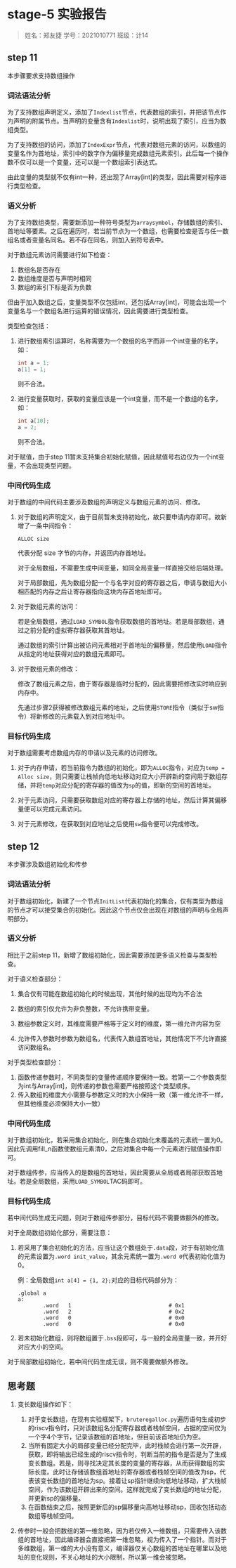 # stage-5 实验报告

> 姓名：郑友捷		学号：2021010771		班级：计14

## step 11

本步骤要求支持数组操作

### 词法语法分析

为了支持数组声明定义，添加了`Indexlist`节点，代表数组的索引，并把该节点作为声明的附属节点。当声明的变量含有`Indexlist`时，说明出现了索引，应当为数组类型。

为了支持数组的访问，添加了`IndexExpr`节点，代表对数组元素的访问，以数组的变量名作为首地址，索引中的数字作为偏移量完成数组元素索引。此后每一个操作数不仅可以是一个变量，还可以是一个数组索引表达式。

由此变量的类型就不仅有int一种，还出现了Array[int]的类型，因此需要对程序进行类型检查。

### 语义分析

为了支持数组类型，需要新添加一种符号类型为`arraysymbol`，存储数组的索引、首地址等要素。之后在遍历时，若当前节点为一个数组，也需要检查是否与任一数组名或者变量名同名。若不存在同名，则加入到符号表中。

对于数组元素访问需要进行如下检查：

1. 数组名是否存在
2. 数组维度是否与声明时相同
3. 数组的索引下标是否为负数

但由于加入数组之后，变量类型不仅包括int，还包括Array[int]，可能会出现一个变量名与一个数组名进行运算的错误情况，因此需要进行类型检查。

类型检查包括：

1. 进行数组索引运算时，名称需要为一个数组的名字而非一个int变量的名字，如：

   ```c
   int a = 1;
   a[1] = 1;
   ```

   则不合法。

2. 进行变量获取时，获取的变量应该是一个int变量，而不是一个数组的名字，如：

   ```c
   int a[10];
   a = 2;
   ```

   则不合法。

对于赋值，由于step 11暂未支持集合初始化赋值，因此赋值号右边仅为一个int变量，不会出现类型问题。



### 中间代码生成

对于数组的中间代码主要涉及数组的声明定义与数组元素的访问、修改。

1. 对于数组的声明定义，由于目前暂未支持初始化，故只要申请内存即可。故新增了一条中间指令：

   ```shell
   ALLOC size
   ```

   代表分配 size 字节的内存，并返回内存首地址。

   对于全局数组，不需要生成中间变量，如同全局变量一样直接交给后端处理。

   对于局部数组，先为数组分配一个与名字对应的寄存器之后，申请与数组大小相匹配的内存之后让寄存器指向这块内存首地址即可。

2. 对于数组元素的访问：

   若是全局数组，通过`LOAD_SYMBOL`指令获取数组的首地址。若是局部数组，通过之前分配的虚拟寄存器获取其首地址。

   通过数组的索引计算出被访问元素相对于首地址的偏移量，然后使用`LOAD`指令从指定的地址获得对应的数组元素即可。

3. 对于数组元素的修改：

   修改了数组元素之后，由于寄存器是临时分配的，因此需要把修改实时响应到内存中。

   先通过步骤2获得被修改数组元素的地址，之后使用`STORE`指令（类似于sw指令）将新修改的元素载入到对应地址中。



### 目标代码生成

对于数组需要考虑数组内存的申请以及元素的访问修改。

1. 对于内存申请，若当前指令为数组的初始化，即为`ALLOC`指令，对应为`temp = Alloc size`，则只需要让栈帧向低地址移动对应大小开辟新的空间用于数组存储，并将`temp`对应分配的寄存器的值改为`sp`的值，即新的空间的首地址。

2. 对于元素访问，只需要获取数组对应的寄存器上存储的地址，然后计算其偏移量便可以完成元素访问。
3. 对于元素修改，在获取到对应地址之后使用`sw`指令便可以完成修改。





## step 12

本步骤涉及数组初始化和传参

### 词法语法分析

对于数组初始化，新建了一个节点`InitList`代表初始化的集合，仅有类型为数组的节点才可以接受集合的初始化。因此这个节点仅会出现在对数组的声明与全局声明部分。

### 语义分析

相比于之前step 11，新增了数组初始化，因此需要添加更多语义检查与类型检查。

对于语义检查部分：

1. 集合仅有可能在数组初始化的时候出现，其他时候的出现均为不合法
2. 数组的索引仅允许为非负整数，不允许携带变量。

3. 数组参数定义时，其维度需要严格等于定义时的维度，第一维允许内容为空

4. 允许传入参数时参数为数组名，代表传入数组首地址，其他情况下不允许直接访问数组名。

   

对于类型检查部分：

1. 函数传递参数时，不同类型的变量传递顺序要保持一致。若第一二个参数类型为int与Array[int]，则传递的参数也需要严格按照这个类型顺序。
2. 传入数组的维度大小需要与参数定义时的大小保持一致（第一维允许不一样，但其他维度必须保持大小一致）



### 中间代码生成

对于数组初始化，若采用集合初始化，则在集合初始化未覆盖的元素统一置为0。因此先调用fill_n函数使数组元素清0，之后对集合中每一个元素进行赋值操作即可。

对于数组传参，应当传入的是数组的首地址，因此需要从全局或者局部获取首地址。若是全局数组，采用`LOAD_SYMBOL`TAC码即可。



### 目标代码生成

若中间代码生成无问题，则对于数组传参部分，目标代码不需要做额外的修改。

对于全局数组初始化部分，需要注意：

1. 若采用了集合初始化的方法，应当让这个数组处于`.data`段，对于有初始化值的元素设置为`.word init_value`，其余元素统一置为`.word 0`代表初始化值为0。

   例：全局数组`int a[4] = {1, 2};`对应的目标代码部分为：

   ```shell
   .global a
   a:
           .word   1                               # 0x1
           .word   2                               # 0x2
           .word   0                               # 0x0
           .word   0                               # 0x0
   ```

2. 若未初始化数组，则将数组置于`.bss`段即可，与一般的全局变量一致，并开好对应大小的空间。



对于局部数组初始化，若中间代码生成无误，则不需要做额外修改。





## 思考题

1. 变长数组操作如下：
   1. 对于变长数组，在现有实验框架下，`bruteregalloc.py`遍历语句生成初步的riscv指令时，只对该数组名分配寄存器或者栈帧空间，占据的空间仅为一个字4个字节，记录该数组的首地址，但目前该首地址仍为空。
   2. 当所有固定大小的局部变量已经分配完毕，此时栈帧会进行第一次开辟，获取，即将输出已经生成的riscv指令时，判断当前的指令是否是为了生成变长数组。若是，则寻找决定其长度的变量的寄存器，从而获得数组的实际长度。此时让存储该数组首地址的寄存器或者栈帧空间的值改为sp，代表该变长数组的首地址为sp。接着让sp指针继续向低地址移动，扩大栈帧空间，作为该数组开辟出来的空间。这样就完成了变长数组的地址分配，并更新sp的偏移量。
   3. 在函数结束之后，按照更新后的sp偏移量向高地址移动sp，回收包括动态数组等栈帧空间。

2. 传参时一般会把数组的第一维忽略，因为若仅传入一维数组，只需要传入该数组的首地址，因此编译器会直接把第一维忽略，视为传入了一个指针。而对于多维数组，第一维的大小没有意义，编译器仅关心数组的首地址在哪里以及地址的变化规则，不关心地址的大小限制，所以第一维会被忽略。

